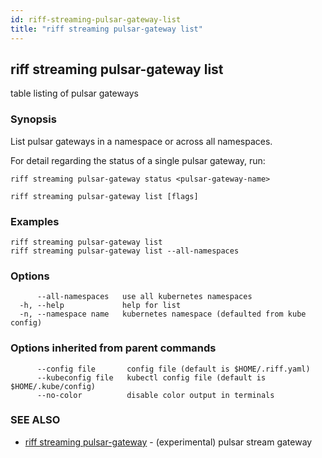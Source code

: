 ```yaml
---
id: riff-streaming-pulsar-gateway-list
title: "riff streaming pulsar-gateway list"
---
```

## riff streaming pulsar-gateway list

table listing of pulsar gateways

### Synopsis

List pulsar gateways in a namespace or across all namespaces.

For detail regarding the status of a single pulsar gateway, run:

    riff streaming pulsar-gateway status <pulsar-gateway-name>

```
riff streaming pulsar-gateway list [flags]
```

### Examples

```
riff streaming pulsar-gateway list
riff streaming pulsar-gateway list --all-namespaces
```

### Options

```
      --all-namespaces   use all kubernetes namespaces
  -h, --help             help for list
  -n, --namespace name   kubernetes namespace (defaulted from kube config)
```

### Options inherited from parent commands

```
      --config file       config file (default is $HOME/.riff.yaml)
      --kubeconfig file   kubectl config file (default is $HOME/.kube/config)
      --no-color          disable color output in terminals
```

### SEE ALSO

* [riff streaming pulsar-gateway](riff_streaming_pulsar-gateway.md)	 - (experimental) pulsar stream gateway

